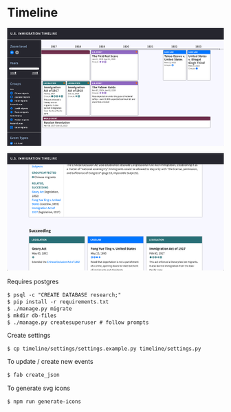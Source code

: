 # Timeline

![timeline view](./timeline.png)


![details view](./timeline-details.png)


Requires postgres

```
$ psql -c "CREATE DATABASE research;"
$ pip install -r requirements.txt
$ ./manage.py migrate
$ mkdir db-files
$ ./manage.py createsuperuser # follow prompts
```

Create settings
```
$ cp timeline/settings/settings.example.py timeline/settings.py

```

To update / create new events
```bash
$ fab create_json
```

To generate svg icons
```
$ npm run generate-icons 
```
